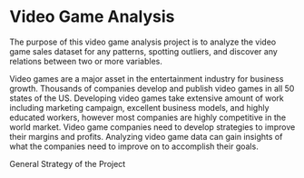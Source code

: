 # Video Game Analysis
The purpose of this video game analysis project is to analyze the video game sales dataset for any patterns, spotting outliers, and discover any relations between two or more variables.

Video games are a major asset in the entertainment industry for business growth. Thousands of companies develop and publish video games in all 50 states of the US. Developing video games take extensive amount of work including marketing campaign, excellent business models, and highly educated workers, however most companies are highly competitive in the world market. Video game companies need to develop strategies to improve their margins and profits. Analyzing video game data can gain insights of what the companies need to improve on to accomplish their goals.

General Strategy of the Project


